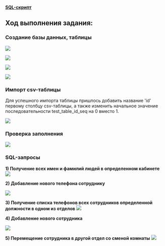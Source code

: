 **[SQL-скрипт](https://github.com/Dermogod/Moove_DB_task/blob/main/moove.sql)**
## Ход выполнения задания:
### Создание базы данных, таблицы
![](https://i.imgur.com/bVV34WV.png)

![](https://i.imgur.com/Vz4zzdL.png)

![](https://i.imgur.com/0BSULb1.png)

![](https://i.imgur.com/csrxjUf.png)
### Импорт csv-таблицы
Для успешного импорта таблицы пришлось добавить название 'id' первому столбцу csv-таблицы, а также изменить начальное значение последовательности test_table_id_seq на 0 вместо 1.

![](https://i.imgur.com/VemT4wR.png)
### Проверка заполнения
![](https://i.imgur.com/Oo2t0PK.png)

### SQL-запросы
**1) Получение всех имен и фамилий людей в определенном кабинете**
 ![](https://i.imgur.com/BFLFPba.png)

**2) Добавление нового телефона сотруднику**

 ![](https://i.imgur.com/j0LW7iW.png)

**3) Получение списка телефонов всех сотрудников определенной должности в одном из отделов**
 ![](https://i.imgur.com/S4Lnu8h.png)

**4) Добавление нового сотрудника**

 ![](https://i.imgur.com/yWXYJAn.png)

**5) Перемещение сотрудника в другой отдел со сменой комнаты**
 ![](https://i.imgur.com/wXHGuYq.png)

